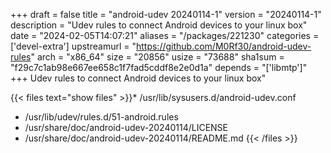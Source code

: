 +++
draft = false
title = "android-udev 20240114-1"
version = "20240114-1"
description = "Udev rules to connect Android devices to your linux box"
date = "2024-02-05T14:07:21"
aliases = "/packages/221230"
categories = ['devel-extra']
upstreamurl = "https://github.com/M0Rf30/android-udev-rules"
arch = "x86_64"
size = "20856"
usize = "73688"
sha1sum = "f29c7c1ab98e667ee658c1f7fad5cddf8e2e0d1a"
depends = "['libmtp']"
+++
Udev rules to connect Android devices to your linux box"

{{< files text="show files" >}}* /usr/lib/sysusers.d/android-udev.conf
* /usr/lib/udev/rules.d/51-android.rules
* /usr/share/doc/android-udev-20240114/LICENSE
* /usr/share/doc/android-udev-20240114/README.md
{{< /files >}}